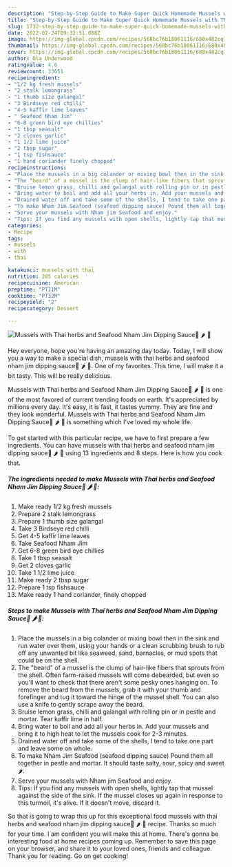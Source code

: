 ```yaml
---
description: "Step-by-Step Guide to Make Super Quick Homemade Mussels with Thai herbs and Seafood Nham Jim Dipping Sauce🐚 🌶 🌿"
title: "Step-by-Step Guide to Make Super Quick Homemade Mussels with Thai herbs and Seafood Nham Jim Dipping Sauce🐚 🌶 🌿"
slug: 1732-step-by-step-guide-to-make-super-quick-homemade-mussels-with-thai-herbs-and-seafood-nham-jim-dipping-sauce
date: 2022-02-24T09:32:51.088Z
image: https://img-global.cpcdn.com/recipes/568bc76b18061116/680x482cq70/mussels-with-thai-herbs-and-seafood-nham-jim-dipping-sauce-recipe-main-photo.jpg
thumbnail: https://img-global.cpcdn.com/recipes/568bc76b18061116/680x482cq70/mussels-with-thai-herbs-and-seafood-nham-jim-dipping-sauce-recipe-main-photo.jpg
cover: https://img-global.cpcdn.com/recipes/568bc76b18061116/680x482cq70/mussels-with-thai-herbs-and-seafood-nham-jim-dipping-sauce-recipe-main-photo.jpg
author: Ola Underwood
ratingvalue: 4.6
reviewcount: 33651
recipeingredient:
- "1/2 kg fresh mussels"
- "2 stalk lemongrass"
- "1 thumb size galangal"
- "3 Birdseye red chilli"
- "4-5 kaffir lime leaves"
- " Seafood Nham Jim"
- "6-8 green bird eye chillies"
- "1 tbsp seasalt"
- "2 cloves garlic"
- "1 1/2 lime juice"
- "2 tbsp sugar"
- "1 tsp fishsauce"
- "1 hand coriander finely chopped"
recipeinstructions:
- "Place the mussels in a big colander or mixing bowl then in the sink and run water over them, using your hands or a clean scrubbing brush to rub off any unwanted bit like seaweed, sand, barnacles, or mud spots that could be on the shell."
- "The "beard" of a mussel is the clump of hair-like fibers that sprouts from the shell. Often farm-raised mussels will come debearded, but even so you&#39;ll want to check that there aren&#39;t some pesky ones hanging on. To remove the beard from the mussels, grab it with your thumb and forefinger and tug it toward the hinge of the mussel shell. You can also use a knife to gently scrape away the beard."
- "Bruise lemon grass, chilli and galangal with rolling pin or in pestle and mortar. Tear kaffir lime in half."
- "Bring water to boil and add all your herbs in. Add your mussels and bring it to high heat to let the mussels cook for 2-3 minutes."
- "Drained water off and take some of the shells, I tend to take one part and leave some on whole."
- "To make Nham Jim Seafood (seafood dipping sauce) Pound them all together in pestle and mortar. It should taste salty, sour, spicy and sweet 🌶."
- "Serve your mussels with Nham jim Seafood and enjoy."
- "Tips: If you find any mussels with open shells, lightly tap that mussel against the side of the sink. If the mussel closes up again in response to this turmoil, it&#39;s alive. If it doesn&#39;t move, discard it."
categories:
- Recipe
tags:
- mussels
- with
- thai

katakunci: mussels with thai 
nutrition: 285 calories
recipecuisine: American
preptime: "PT11M"
cooktime: "PT32M"
recipeyield: "2"
recipecategory: Dessert

---
```



![Mussels with Thai herbs and Seafood Nham Jim Dipping Sauce🐚 🌶 🌿](https://img-global.cpcdn.com/recipes/568bc76b18061116/680x482cq70/mussels-with-thai-herbs-and-seafood-nham-jim-dipping-sauce-recipe-main-photo.jpg)

Hey everyone, hope you're having an amazing day today. Today, I will show you a way to make a special dish, mussels with thai herbs and seafood nham jim dipping sauce🐚 🌶 🌿. One of my favorites. This time, I will make it a bit tasty. This will be really delicious.

Mussels with Thai herbs and Seafood Nham Jim Dipping Sauce🐚 🌶 🌿 is one of the most favored of current trending foods on earth. It's appreciated by millions every day. It's easy, it is fast, it tastes yummy. They are fine and they look wonderful. Mussels with Thai herbs and Seafood Nham Jim Dipping Sauce🐚 🌶 🌿 is something which I've loved my whole life.




To get started with this particular recipe, we have to first prepare a few ingredients. You can have mussels with thai herbs and seafood nham jim dipping sauce🐚 🌶 🌿 using 13 ingredients and 8 steps. Here is how you cook that.

<!--inarticleads1-->

##### The ingredients needed to make Mussels with Thai herbs and Seafood Nham Jim Dipping Sauce🐚 🌶 🌿:

1. Make ready 1/2 kg fresh mussels
1. Prepare 2 stalk lemongrass
1. Prepare 1 thumb size galangal
1. Take 3 Birdseye red chilli
1. Get 4-5 kaffir lime leaves
1. Take  Seafood Nham Jim
1. Get 6-8 green bird eye chillies
1. Take 1 tbsp seasalt
1. Get 2 cloves garlic
1. Take 1 1/2 lime juice
1. Make ready 2 tbsp sugar
1. Prepare 1 tsp fishsauce
1. Make ready 1 hand coriander, finely chopped




<!--inarticleads2-->

##### Steps to make Mussels with Thai herbs and Seafood Nham Jim Dipping Sauce🐚 🌶 🌿:

1. Place the mussels in a big colander or mixing bowl then in the sink and run water over them, using your hands or a clean scrubbing brush to rub off any unwanted bit like seaweed, sand, barnacles, or mud spots that could be on the shell.
1. The "beard" of a mussel is the clump of hair-like fibers that sprouts from the shell. Often farm-raised mussels will come debearded, but even so you&#39;ll want to check that there aren&#39;t some pesky ones hanging on. To remove the beard from the mussels, grab it with your thumb and forefinger and tug it toward the hinge of the mussel shell. You can also use a knife to gently scrape away the beard.
1. Bruise lemon grass, chilli and galangal with rolling pin or in pestle and mortar. Tear kaffir lime in half.
1. Bring water to boil and add all your herbs in. Add your mussels and bring it to high heat to let the mussels cook for 2-3 minutes.
1. Drained water off and take some of the shells, I tend to take one part and leave some on whole.
1. To make Nham Jim Seafood (seafood dipping sauce) Pound them all together in pestle and mortar. It should taste salty, sour, spicy and sweet 🌶.
1. Serve your mussels with Nham jim Seafood and enjoy.
1. Tips: If you find any mussels with open shells, lightly tap that mussel against the side of the sink. If the mussel closes up again in response to this turmoil, it&#39;s alive. If it doesn&#39;t move, discard it.




So that is going to wrap this up for this exceptional food mussels with thai herbs and seafood nham jim dipping sauce🐚 🌶 🌿 recipe. Thanks so much for your time. I am confident you will make this at home. There's gonna be interesting food at home recipes coming up. Remember to save this page on your browser, and share it to your loved ones, friends and colleague. Thank you for reading. Go on get cooking!
